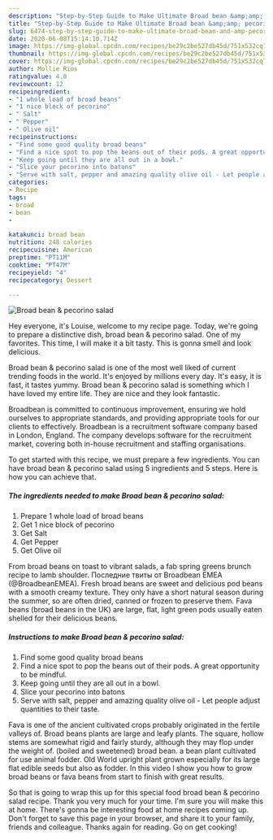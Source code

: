 ```yaml
---
description: "Step-by-Step Guide to Make Ultimate Broad bean &amp;amp; pecorino salad"
title: "Step-by-Step Guide to Make Ultimate Broad bean &amp;amp; pecorino salad"
slug: 6474-step-by-step-guide-to-make-ultimate-broad-bean-and-amp-pecorino-salad
date: 2020-06-08T15:14:10.714Z
image: https://img-global.cpcdn.com/recipes/be29c2be527db45d/751x532cq70/broad-bean-pecorino-salad-recipe-main-photo.jpg
thumbnail: https://img-global.cpcdn.com/recipes/be29c2be527db45d/751x532cq70/broad-bean-pecorino-salad-recipe-main-photo.jpg
cover: https://img-global.cpcdn.com/recipes/be29c2be527db45d/751x532cq70/broad-bean-pecorino-salad-recipe-main-photo.jpg
author: Mollie Rios
ratingvalue: 4.8
reviewcount: 12
recipeingredient:
- "1 whole load of broad beans"
- "1 nice block of pecorino"
- " Salt"
- " Pepper"
- " Olive oil"
recipeinstructions:
- "Find some good quality broad beans"
- "Find a nice spot to pop the beans out of their pods. A great opportunity to be mindful."
- "Keep going until they are all out in a bowl."
- "Slice your pecorino into batons"
- "Serve with salt, pepper and amazing quality olive oil - Let people adjust quantities to their taste."
categories:
- Recipe
tags:
- broad
- bean
- 

katakunci: broad bean  
nutrition: 248 calories
recipecuisine: American
preptime: "PT11M"
cooktime: "PT47M"
recipeyield: "4"
recipecategory: Dessert

---
```



![Broad bean &amp; pecorino salad](https://img-global.cpcdn.com/recipes/be29c2be527db45d/751x532cq70/broad-bean-pecorino-salad-recipe-main-photo.jpg)

Hey everyone, it's Louise, welcome to my recipe page. Today, we're going to prepare a distinctive dish, broad bean &amp; pecorino salad. One of my favorites. This time, I will make it a bit tasty. This is gonna smell and look delicious.

Broad bean &amp; pecorino salad is one of the most well liked of current trending foods in the world. It's enjoyed by millions every day. It's easy, it is fast, it tastes yummy. Broad bean &amp; pecorino salad is something which I have loved my entire life. They are nice and they look fantastic.

Broadbean is committed to continuous improvement, ensuring we hold ourselves to appropriate standards, and providing appropriate tools for our clients to effectively. Broadbean is a recruitment software company based in London, England. The company develops software for the recruitment market, covering both in-house recruitment and staffing organisations.


To get started with this recipe, we must prepare a few ingredients. You can have broad bean &amp; pecorino salad using 5 ingredients and 5 steps. Here is how you can achieve that.

<!--inarticleads1-->

##### The ingredients needed to make Broad bean &amp; pecorino salad:

1. Prepare 1 whole load of broad beans
1. Get 1 nice block of pecorino
1. Get  Salt
1. Get  Pepper
1. Get  Olive oil


From broad beans on toast to vibrant salads, a fab spring greens brunch recipe to lamb shoulder. Последние твиты от Broadbean EMEA (@BroadbeanEMEA). Fresh broad beans are sweet and delicious pod beans with a smooth creamy texture. They only have a short natural season during the summer, so are often dried, canned or frozen to preserve them. Fava beans (broad beans in the UK) are large, flat, light green pods usually eaten shelled for their delicious beans. 

<!--inarticleads2-->

##### Instructions to make Broad bean &amp; pecorino salad:

1. Find some good quality broad beans
1. Find a nice spot to pop the beans out of their pods. A great opportunity to be mindful.
1. Keep going until they are all out in a bowl.
1. Slice your pecorino into batons
1. Serve with salt, pepper and amazing quality olive oil - Let people adjust quantities to their taste.


Fava is one of the ancient cultivated crops probably originated in the fertile valleys of. Broad beans plants are large and leafy plants. The square, hollow stems are somewhat rigid and fairly sturdy, although they may flop under the weight of. (boiled and sweetened) broad bean. a bean plant cultivated for use animal fodder. Old World upright plant grown especially for its large flat edible seeds but also as fodder. In this video I show you how to grow broad beans or fava beans from start to finish with great results. 

So that is going to wrap this up for this special food broad bean &amp; pecorino salad recipe. Thank you very much for your time. I'm sure you will make this at home. There's gonna be interesting food at home recipes coming up. Don't forget to save this page in your browser, and share it to your family, friends and colleague. Thanks again for reading. Go on get cooking!
